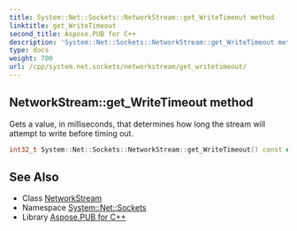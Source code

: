 ```yaml
---
title: System::Net::Sockets::NetworkStream::get_WriteTimeout method
linktitle: get_WriteTimeout
second_title: Aspose.PUB for C++
description: 'System::Net::Sockets::NetworkStream::get_WriteTimeout method. Gets a value, in milliseconds, that determines how long the stream will attempt to write before timing out in C++.'
type: docs
weight: 700
url: /cpp/system.net.sockets/networkstream/get_writetimeout/
---
```

## NetworkStream::get_WriteTimeout method


Gets a value, in milliseconds, that determines how long the stream will attempt to write before timing out.

```cpp
int32_t System::Net::Sockets::NetworkStream::get_WriteTimeout() const override
```

## See Also

* Class [NetworkStream](../)
* Namespace [System::Net::Sockets](../../)
* Library [Aspose.PUB for C++](../../../)
